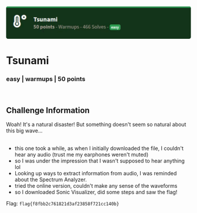 ![](images/3-header.png)

# Tsunami
### easy | warmups | 50 points  
<br/>

## Challenge Information
Woah! It's a natural disaster! But something doesn't seem so natural about this big wave...
<br/><br />

- this one took a while, as when I initially downloaded the file, I couldn't hear any audio (trust me my earphones weren't muted)
- so I was under the impression that I wasn't supposed to hear anything lol
- Looking up ways to extract information from audio, I was reminded about the Spectrum Analyzer.
- tried the online version, couldn't make any sense of the waveforms
- so I downloaded Sonic Visualizer, did some steps and saw the flag!

Flag: `flag{f8fbb2c761821d3af23858f721cc140b}`